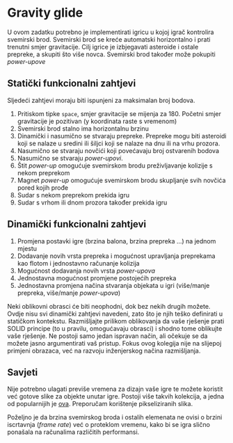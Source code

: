 # Gravity glide

U ovom zadatku potrebno je implementirati igricu u kojoj igrač kontrolira svemirski brod. Svemirski brod se kreće automatski horizontalno i prati trenutni smjer gravitacije. Cilj igrice je izbjegavati asteroide i ostale prepreke, a skupiti što više novca. Svemirski brod također može pokupiti _power-upove_

## Statički funkcionalni zahtjevi

Sljedeći zahtjevi moraju biti ispunjeni za maksimalan broj bodova.

1. Pritiskom tipke `space`, smjer gravitacije se mijenja za 180. Početni smjer gravitacije je pozitivan (y koordinata raste s vremenom)
1. Svemirski brod stalno ima horizontalnu brzinu
1. Dinamički i nasumično se stvaraju prepreke. Prepreke mogu biti asteroidi koji se nalaze u sredini ili šiljci koji se nalaze na dnu ili na vrhu prozora.
1. Nasumično se stvaraju novčići koji povećavaju broj ostvarenih bodova
1. Nasumično se stvaraju _power-upovi_.
1. Štit _power-up_ omogućuje svemirskom brodu preživljavanje kolizije s nekom preprekom
1. Magnet _power-up_ omogućuje svemirskom brodu skupljanje svih novčića pored kojih prođe
1. Sudar s nekom preprekom prekida igru
1. Sudar s vrhom ili dnom prozora također prekida igru

## Dinamički funkcionalni zahtjevi

1. Promjena postavki igre (brzina balona, brzina prepreka ...) na jednom mjestu
2. Dodavanje novih vrsta prepreka i mogućnost upravljanja preprekama kao flotom i jednostavno računanje kolizija
3. Mogućnost dodavanja novih vrsta _power-upova_
4. Jednostavna mogućnost promjene postojećih prepreka
5. Jednostavna promjena načina stvaranja objekata u igri (više/manje prepreka, više/manje _power-upova_)

Neki oblikovni obrasci će biti neophodni, dok bez nekih drugih možete. Ovdje nisu svi dinamički zahtjevi navedeni, zato što je njih teško definirati u statičkom kontekstu. Razmišljajte prilikom oblikovanja da vaše rješenje prati SOLID principe (to u pravilu, omogućavaju obrasci) i shodno tome oblikujte vaše rješenje. Ne postoji samo jedan ispravan način, ali očekuje se da možete jasno argumentirati vaš pristup. Fokus ovog kolegija nije na slijepoj primjeni obrazaca, već na razvoju inženjerskog načina razmišljanja.

## Savjeti

Nije potrebno ulagati previše vremena za dizajn vaše igre te možete koristit već gotove slike za objekte unutar igre. Postoji više takvih kolekcija, a jedna od popularnijih je [ova](https://itch.io/game-assets/free/tag-pixel-art). Preporučam korištenje pikseliziranih slika.

Poželjno je da brzina svemirskog broda i ostalih elemenata ne ovisi o brzini iscrtavnja (_frame rate_) već o proteklom vremenu, kako bi se igra slično ponašala na računalima različitih performansi.
